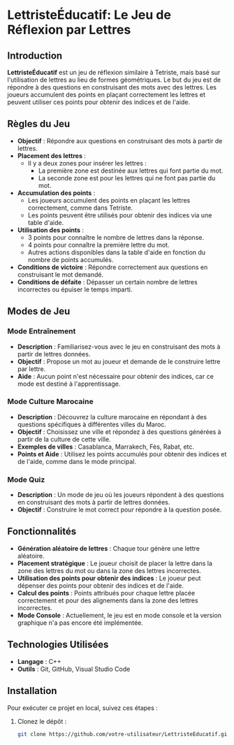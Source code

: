 # LettristeÉducatif: Le Jeu de Réflexion par Lettres

## Introduction
**LettristeÉducatif** est un jeu de réflexion similaire à Tetriste, mais basé sur l'utilisation de lettres au lieu de formes géométriques. Le but du jeu est de répondre à des questions en construisant des mots avec des lettres. Les joueurs accumulent des points en plaçant correctement les lettres et peuvent utiliser ces points pour obtenir des indices et de l'aide.

## Règles du Jeu
- **Objectif** : Répondre aux questions en construisant des mots à partir de lettres.
- **Placement des lettres** : 
  - Il y a deux zones pour insérer les lettres : 
    - La première zone est destinée aux lettres qui font partie du mot.
    - La seconde zone est pour les lettres qui ne font pas partie du mot.
- **Accumulation des points** : 
  - Les joueurs accumulent des points en plaçant les lettres correctement, comme dans Tetriste.
  - Les points peuvent être utilisés pour obtenir des indices via une table d'aide.
- **Utilisation des points** : 
  - 3 points pour connaître le nombre de lettres dans la réponse.
  - 4 points pour connaître la première lettre du mot.
  - Autres actions disponibles dans la table d'aide en fonction du nombre de points accumulés.
- **Conditions de victoire** : Répondre correctement aux questions en construisant le mot demandé.
- **Conditions de défaite** : Dépasser un certain nombre de lettres incorrectes ou épuiser le temps imparti.

## Modes de Jeu
### Mode Entraînement
- **Description** : Familiarisez-vous avec le jeu en construisant des mots à partir de lettres données.
- **Objectif** : Propose un mot au joueur et demande de le construire lettre par lettre.
- **Aide** : Aucun point n'est nécessaire pour obtenir des indices, car ce mode est destiné à l'apprentissage.

### Mode Culture Marocaine
- **Description** : Découvrez la culture marocaine en répondant à des questions spécifiques à différentes villes du Maroc.
- **Objectif** : Choisissez une ville et répondez à des questions générées à partir de la culture de cette ville.
- **Exemples de villes** : Casablanca, Marrakech, Fès, Rabat, etc.
- **Points et Aide** : Utilisez les points accumulés pour obtenir des indices et de l'aide, comme dans le mode principal.

### Mode Quiz
- **Description** : Un mode de jeu où les joueurs répondent à des questions en construisant des mots à partir de lettres données.
- **Objectif** : Construire le mot correct pour répondre à la question posée.

## Fonctionnalités
- **Génération aléatoire de lettres** : Chaque tour génère une lettre aléatoire.
- **Placement stratégique** : Le joueur choisit de placer la lettre dans la zone des lettres du mot ou dans la zone des lettres incorrectes.
- **Utilisation des points pour obtenir des indices** : Le joueur peut dépenser des points pour obtenir des indices et de l'aide.
- **Calcul des points** : Points attribués pour chaque lettre placée correctement et pour des alignements dans la zone des lettres incorrectes.
- **Mode Console** : Actuellement, le jeu est en mode console et la version graphique n'a pas encore été implémentée.

## Technologies Utilisées
- **Langage** : C++
- **Outils** : Git, GitHub, Visual Studio Code 

## Installation
Pour exécuter ce projet en local, suivez ces étapes :

1. Clonez le dépôt :
   ```bash
   git clone https://github.com/votre-utilisateur/LettristeEducatif.git
